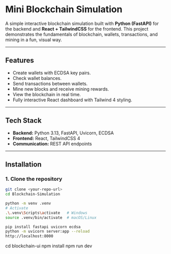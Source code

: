 




# Mini Blockchain Simulation

A simple interactive blockchain simulation built with **Python (FastAPI)** for the backend and **React + TailwindCSS** for the frontend. This project demonstrates the fundamentals of blockchain, wallets, transactions, and mining in a fun, visual way.

---

## Features

- Create wallets with ECDSA key pairs.
- Check wallet balances.
- Send transactions between wallets.
- Mine new blocks and receive mining rewards.
- View the blockchain in real time.
- Fully interactive React dashboard with Tailwind 4 styling.

---

## Tech Stack

- **Backend:** Python 3.13, FastAPI, Uvicorn, ECDSA
- **Frontend:** React, TailwindCSS 4
- **Communication:** REST API endpoints

---

## Installation

### 1. Clone the repository

```bash
git clone <your-repo-url>
cd Blockchain-Simulation

python -m venv .venv
# Activate
.\.venv\Scripts\activate   # Windows
source .venv/bin/activate  # macOS/Linux

pip install fastapi uvicorn ecdsa
python -m uvicorn server:app --reload
http://localhost:8000

```
cd blockchain-ui
npm install
npm run dev









